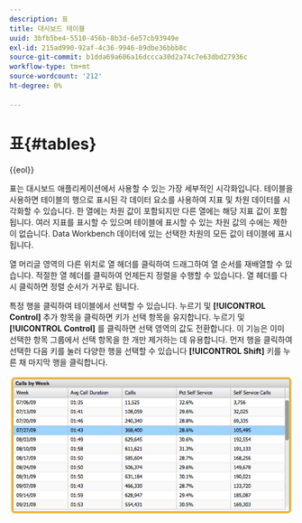 ```yaml
---
description: 표
title: 대시보드 테이블
uuid: 3bfb5be4-5510-456b-8b3d-6e57cb93949e
exl-id: 215ad990-92af-4c36-9946-89dbe36bbb8c
source-git-commit: b1dda69a606a16dccca30d2a74c7e63dbd27936c
workflow-type: tm+mt
source-wordcount: '212'
ht-degree: 0%

---
```


# 표{#tables}

{{eol}}

표는 대시보드 애플리케이션에서 사용할 수 있는 가장 세부적인 시각화입니다. 테이블을 사용하면 테이블의 행으로 표시된 각 데이터 요소를 사용하여 지표 및 차원 데이터를 시각화할 수 있습니다. 한 열에는 차원 값이 포함되지만 다른 열에는 해당 지표 값이 포함됩니다. 여러 지표를 표시할 수 있으며 테이블에 표시할 수 있는 차원 값의 수에는 제한이 없습니다. Data Workbench 데이터에 있는 선택한 차원의 모든 값이 테이블에 표시됩니다.

열 머리글 영역의 다른 위치로 열 헤더를 클릭하여 드래그하여 열 순서를 재배열할 수 있습니다. 적절한 열 헤더를 클릭하여 언제든지 정렬을 수행할 수 있습니다. 열 헤더를 다시 클릭하면 정렬 순서가 거꾸로 됩니다.

특정 행을 클릭하여 테이블에서 선택할 수 있습니다. 누르기 및 **[!UICONTROL Control]** 추가 항목을 클릭하면 키가 선택 항목을 유지합니다. 누르기 및 **[!UICONTROL Control]** 를 클릭하면 선택 영역의 값도 전환합니다. 이 기능은 이미 선택한 항목 그룹에서 선택 항목을 한 개만 제거하는 데 유용합니다. 먼저 행을 클릭하여 선택한 다음 키를 눌러 다양한 행을 선택할 수 있습니다 **[!UICONTROL Shift]** 키를 누른 채 마지막 행을 클릭합니다.

![](assets/table.png)
